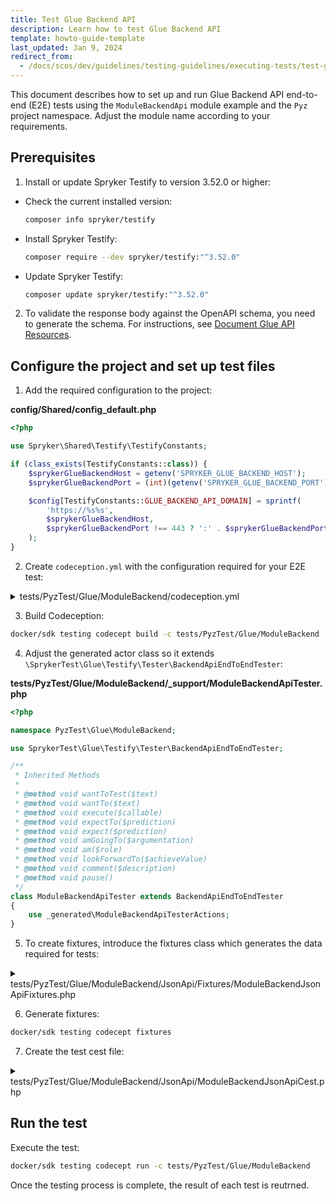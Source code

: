 ```yaml
---
title: Test Glue Backend API
description: Learn how to test Glue Backend API
template: howto-guide-template
last_updated: Jan 9, 2024
redirect_from:
  - /docs/scos/dev/guidelines/testing-guidelines/executing-tests/test-glue-backend-api.html
---
```


This document describes how to set up and run Glue Backend API end-to-end (E2E) tests using the `ModuleBackendApi` module example and the `Pyz` project namespace. Adjust the module name according to your requirements.

## Prerequisites

1. Install or update Spryker Testify to version 3.52.0 or higher:
- Check the current installed version:
  ```bash
  composer info spryker/testify
  ```
- Install Spryker Testify:
  ```bash
  composer require --dev spryker/testify:"^3.52.0"
  ```
- Update Spryker Testify:
  ```bash
  composer update spryker/testify:"^3.52.0"
  ```

2. To validate the response body against the OpenAPI schema, you need to generate the schema. For instructions, see [Document Glue API Resources](/docs/scos/dev/glue-api-guides/{{site.version}}/glue-api-tutorials/document-glue-api-resources.html).


## Configure the project and set up test files

1. Add the required configuration to the project:

**config/Shared/config_default.php**

```php
<?php

use Spryker\Shared\Testify\TestifyConstants;

if (class_exists(TestifyConstants::class)) {
    $sprykerGlueBackendHost = getenv('SPRYKER_GLUE_BACKEND_HOST');
    $sprykerGlueBackendPort = (int)(getenv('SPRYKER_GLUE_BACKEND_PORT')) ?: 443;

    $config[TestifyConstants::GLUE_BACKEND_API_DOMAIN] = sprintf(
        'https://%s%s',
        $sprykerGlueBackendHost,
        $sprykerGlueBackendPort !== 443 ? ':' . $sprykerGlueBackendPort : '',
    );
}
```

2. Create `codeception.yml` with the configuration required for your E2E test:


<details>
  <summary>tests/PyzTest/Glue/ModuleBackend/codeception.yml</summary>  

```yaml
namespace: PyzTest\Glue\ModuleBackend

paths:
    tests: .
    data: _data
    support: _support
    output: _output

coverage:
    enabled: true
    remote: false
    whitelist: { include: ['../../../../src/*'] }

suites:
    JsonApi:
        actor: ModuleBackendApiTester
        modules:
            enabled:
                - \PyzTest\Shared\Testify\Helper\Environment
                - \SprykerTest\Shared\Testify\Helper\LocatorHelper:
                      projectNamespaces: ['Pyz']
                - \SprykerTest\Shared\Propel\Helper\ConnectionHelper
                - \SprykerTest\Shared\Testify\Helper\DataCleanupHelper
                - \SprykerTest\Shared\AuthenticationOauth\Helper\AuthenticationOauthHelper
                - \SprykerTest\Glue\Testify\Helper\GlueBackendApiJsonApiHelper
                - \SprykerTest\Glue\Testify\Helper\OpenApi3
                - \SprykerTest\Glue\Testify\Helper\JsonPath
                - \SprykerTest\Shared\Testify\Helper\DependencyHelper
                - \SprykerTest\Service\Container\Helper\ContainerHelper
                - \SprykerTest\Shared\Store\Helper\StoreDependencyHelper
                - \SprykerTest\Shared\User\Helper\UserDataHelper
            config:
                \SprykerTest\Glue\Testify\Helper\GlueBackendApiJsonApiHelper:
                    depends: PhpBrowser
                    part: Json
                \SprykerTest\Shared\Testify\Helper\DataCleanupHelper:
                    cleanup: false
```

</details>

3. Build Codeception:

```bash
docker/sdk testing codecept build -c tests/PyzTest/Glue/ModuleBackend
```

4. Adjust the generated actor class so it extends `\SprykerTest\Glue\Testify\Tester\BackendApiEndToEndTester`:

**tests/PyzTest/Glue/ModuleBackend/_support/ModuleBackendApiTester.php**

```php
<?php

namespace PyzTest\Glue\ModuleBackend;

use SprykerTest\Glue\Testify\Tester\BackendApiEndToEndTester;

/**
 * Inherited Methods
 *
 * @method void wantToTest($text)
 * @method void wantTo($text)
 * @method void execute($callable)
 * @method void expectTo($prediction)
 * @method void expect($prediction)
 * @method void amGoingTo($argumentation)
 * @method void am($role)
 * @method void lookForwardTo($achieveValue)
 * @method void comment($description)
 * @method void pause()
 */
class ModuleBackendApiTester extends BackendApiEndToEndTester
{
    use _generated\ModuleBackendApiTesterActions;
}

```

5. To create fixtures, introduce the fixtures class which generates the data required for tests:

<details>
  <summary>tests/PyzTest/Glue/ModuleBackend/JsonApi/Fixtures/ModuleBackendJsonApiFixtures.php</summary>  

```php
<?php

namespace PyzTest\Bapi\ModuleBackend\JsonApi\Fixtures;

use Generated\Shared\Transfer\UserTransfer;
use PyzTest\Glue\ModuleBackend\ModuleBackendApiTester;
use SprykerTest\Shared\Testify\Fixtures\FixturesBuilderInterface;
use SprykerTest\Shared\Testify\Fixtures\FixturesContainerInterface;

/**
 * Auto-generated group annotations
 *
 * @group PyzTest
 * @group Glue
 * @group ModuleBackend
 * @group JsonApi
 * @group ModuleBackendJsonApiFixtures
 * Add your own group annotations below this line
 * @group EndToEnd
 */
class ModuleBackendJsonApiFixtures implements FixturesBuilderInterface, FixturesContainerInterface
{
    /**
     * @var string
     */
    protected const TEST_USER_NAME = 'UserModuleBackendJsonApiFixtures';

    /**
     * @var string
     */
    protected const TEST_USER_PASSWORD = 'change123';

    /**
     * @var \Generated\Shared\Transfer\UserTransfer
     */
    protected UserTransfer $userTransfer;

    /**
     * @return \Generated\Shared\Transfer\UserTransfer
     */
    public function getUserTransfer(): UserTransfer
    {
        return $this->userTransfer;
    }

    /**
     * @param \PyzTest\Glue\ModuleBackend\ModuleBackendApiTester $I
     *
     * @return \SprykerTest\Shared\Testify\Fixtures\FixturesContainerInterface
     */
    public function buildFixtures(ModuleBackendApiTester $I): FixturesContainerInterface
    {
        $this->createUser($I);

        return $this;
    }

    /**
     * @param \PyzTest\Glue\ModuleBackend\ModuleBackendApiTester $I
     *
     * @return void
     */
    protected function createUser(ModuleBackendApiTester $I): void
    {
        $this->userTransfer = $I->haveUser([
            UserTransfer::PASSWORD => static::TEST_USER_PASSWORD,
            UserTransfer::USERNAME => static::TEST_USER_NAME,
        ]);

        // Override encrypted password with plain password for further testing purposes.
        $this->userTransfer->setPassword(static::TEST_USER_PASSWORD);
    }
}
```

</details>

6. Generate fixtures:

```bash
docker/sdk testing codecept fixtures
```

7. Create the test cest file:

<details>
  <summary>tests/PyzTest/Glue/ModuleBackend/JsonApi/ModuleBackendJsonApiCest.php</summary>

```php
<?php

namespace PyzTest\Glue\ModuleBackend\JsonApi;

use Codeception\Util\HttpCode;
use Pyz\Glue\ModuleRestApi\ModuleRestApiConfig;
use PyzTest\Glue\ModuleBackend\ModuleBackendApiTester;

/**
 * Auto-generated group annotations
 *
 * @group PyzTest
 * @group Glue
 * @group ModuleBackend
 * @group JsonApi
 * @group ModuleBackendJsonApiCest
 * Add your own group annotations below this line
 * @group EndToEnd
 */
class ModuleBackendJsonApiCest
{
    /**
     * @var \PyzTest\Glue\ModuleBackend\RestApi\ModuleBackendJsonApiFixtures
     */
    protected ModuleBackendJsonApiFixtures $fixtures;

    /**
     * @param \PyzTest\Glue\ModuleBackend\ModuleBackendApiTester $I
     *
     * @return void
     */
    public function loadFixtures(ModuleBackendApiTester $I): void
    {
        /** @var \PyzTest\Glue\ModuleBackend\JsonApi\ModuleBackendJsonApiFixtures $fixtures */
        $fixtures = $I->loadFixtures(ModuleBackendJsonApiFixtures::class);
        $this->fixtures = $fixtures;
    }

    /**
     * @depends loadFixtures
     *
     * @param \PyzTest\Glue\ModuleBackend\ModuleBackendApiTester $I
     *
     * @return void
     */
    public function requestGetModule(ModuleBackendApiTester $I): void
    {
        // Arrange
        $oauthResponseTransfer = $I->havePasswordAuthorizationToBackendApi($this->fixtures->getUserTransfer());
        $I->amBearerAuthenticated($oauthResponseTransfer->getAccessToken());

        // Act
        $I->sendJsonApiGet(
            $I->formatUrl(ModuleRestApiConfig::RESOURCE_MODULE),
        );

        // Assert
        $I->seeJsonApiResponseCodeIs(HttpCode::OK);
        $I->seeResponseIsJson();
        $I->seeResponseMatchesOpenApiSchema();
    }
}
```

</details>

## Run the test

Execute the test:

```bash
docker/sdk testing codecept run -c tests/PyzTest/Glue/ModuleBackend
```

Once the testing process is complete, the result of each test is reutrned.
